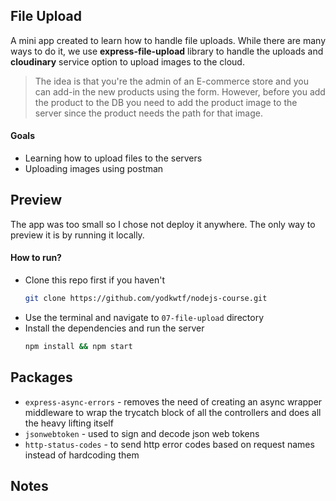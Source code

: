 ## File Upload

A mini app created to learn how to handle file uploads. While there are many ways to do it, we use **express-file-upload** library to handle the uploads and **cloudinary** service option to upload images to the cloud.

> The idea is that you're the admin of an E-commerce store and you can add-in the new products using the form. However, before you add the product to the DB you need to add the product image to the server since the product needs the path for that image.

#### Goals

- Learning how to upload files to the servers
- Uploading images using postman

## Preview

The app was too small so I chose not deploy it anywhere. The only way to preview it is by running it locally.

#### How to run?

- Clone this repo first if you haven't
  ```bash
  git clone https://github.com/yodkwtf/nodejs-course.git
  ```
- Use the terminal and navigate to `07-file-upload` directory
- Install the dependencies and run the server
  ```bash
  npm install && npm start
  ```

## Packages

- `express-async-errors` - removes the need of creating an async wrapper middleware to wrap the trycatch block of all the controllers and does all the heavy lifting itself
- `jsonwebtoken` - used to sign and decode json web tokens
- `http-status-codes` - to send http error codes based on request names instead of hardcoding them

## Notes
